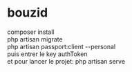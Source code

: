# bouzid
composer install         
php artisan migrate                      
php artisan passport:client --personal                                     
puis entrer le key authToken                                                
et pour lancer le projet:  php artisan serve
